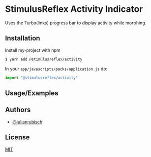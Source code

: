 
# StimulusReflex Activity Indicator

Uses the Turbo(links) progress bar to display activity while morphing.




## Installation

Install my-project with npm

```bash
$ yarn add @stimulusreflex/activity  
```

In your `app/javascripts/packs/application.js` do:
```javascript
import "@stimulusreflex/activity"
```    
## Usage/Examples

  
## Authors

- [@julianrubisch](https://www.github.com/julianrubisch)

  
## License

[MIT](https://choosealicense.com/licenses/mit/)

  
